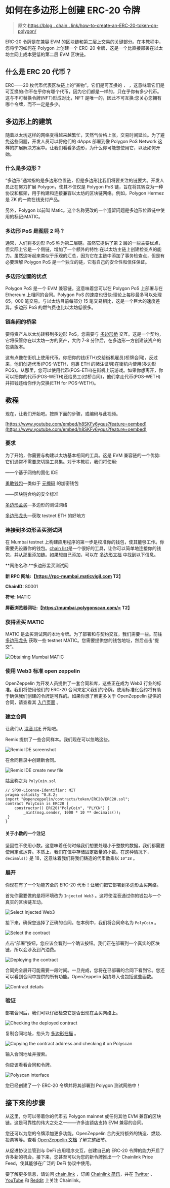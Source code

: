 # 如何在多边形上创建 ERC-20 令牌

> 原文:[https://blog . chain . link/how-to-create-an-ERC-20-token-on-polygon/](https://blog.chain.link/how-to-create-an-erc-20-token-on-polygon/)

ERC-20 令牌是在兼容 EVM 的区块链和第二层上交易的关键部分。在本教程中，您将学习如何在 Polygon 上创建一个 ERC-20 令牌，这是一个比直接部署在以太坊主网上成本更低的第二层 EVM 区块链。

## 什么是 ERC 20 代币？

ERC——20 枚代币代表区块链上的“某物”。它们是可互换的 *，* ，这意味着它们是可互换的:你不在乎你有哪个代币，因为它们都是一样的，只在乎你有多少代币。这与不可替换令牌(NFT)形成对比，NFT 是唯一的，因此不可互换:您关心您拥有哪个令牌，而不一定是多少。

## 多边形上的建筑

随着以太坊这样的网络变得越来越繁忙，天然气价格上涨，交易时间延长。为了避免这些问题，开发人员可以将他们的 dApps 部署到像 Polygon PoS Network 这样的扩展解决方案中。让我们看看多边形，为什么你可能想使用它，以及如何开始。

### 什么是多边形？

“多边形”通常指的是多边形位置链，但是多边形比我们将要关注的链要大。开发人员正在努力扩展 Polygon，使其不仅仅是 Polygon PoS 链，旨在将其转变为一种协议和框架，用于构建和连接兼容以太坊的区块链网络。例如，Polygon Hermez 是 ZK 的一款在线支付产品。

另外，Polygon 以前叫 Matic。这个名称更改的一个遗留问题是多边形位置链中使用的标记:MATIC。

### 多边形 PoS 是图层 2 吗？

通常，人们将多边形 PoS 称为第二层链。虽然它提供了第 2 层的一些主要优点，但实际上它是一个侧链，增加了一个额外的特性:在以太坊主链上创建检查点的能力。虽然这听起来类似于乐观的汇总，因为它在主链中添加了事务检查点，但是有必要理解 Polygon PoS 是一个独立的链，它有自己的安全性和信任保证。

### 多边形位置的优点

Polygon PoS 是一个 EVM 兼容链。这意味着您可以在 Polygon PoS 上部署与在 Ethereum 上相同的合同。Polygon PoS 的速度也很快:理论上每秒最多可以处理 65，000 笔交易。与以太坊目前每部分 15 笔交易相比，这是一个巨大的速度差异。多边形 PoS 的燃气费也比以太坊低很多。

### 链条间的桥梁

要将资产从以太坊转移到多边形 PoS，您需要与 [多边形桥](https://wallet.polygon.technology/bridge) 交互。这是一个契约，它将保管你在以太坊一方的资产，大约 7-8 分钟后，在多边形一方创建该资产的包装版本。

这有点像在街机上使用代币。你把你的钱(ETH)交给街机雇员(桥牌合同)，反过来，他们创造代币(POS-WETH，包裹 ETH 的赌注证明)在街机内使用(多边形 POS)。从那里，您可以使用代币(POS-ETH)在街机上玩游戏。如果你想离开，你可以把你的代币(POS-WETH)还给员工(过桥合同)，他们拿走代币(POS-WETH)并把钱还给你作为交换(ETH for POS-WETH)。

## 教程

现在，让我们开始吧。按照下面的步骤，或编码与此视频。

[https://www.youtube.com/embed/h8SKFy6yqus?feature=oembed](https://www.youtube.com/embed/h8SKFy6yqus?feature=oembed)

### 要求

为了开始，你需要与构建以太坊基本相同的工具。这是 EVM 兼容链的一个优势:它们通常不需要您切换工具集。对于本教程，我们将使用:

[](https://remix.ethereum.org)—一个基于网络的固化 IDE

[勇敢钱包](https://brave.com/wallet/)—类似于 [元掩码](https://metamask.io) 的加密钱包

[](https://openzeppelin.com)——区块链合约的安全标准

[多边形孟买](https://mumbai.polygonscan.com)—多边形的测试网络

[多边形龙头](https://faucet.polygon.technology/)—获取 testnet ETH 的好地方

### 连接到多边形孟买测试网

在 Mumbai testnet 上构建应用程序的第一步是校准你的钱包，使其能够工作。你需要先设置你的钱包[](https://www.youtube.com/watch?v=4ZgFijd02Jo)。[chain list](https://chainlist.org/)是一个很好的工具，让你可以简单地连接你的钱包，并从那里添加链。如果想自己添加，可以在 [多边形文档](https://docs.polygon.technology/docs/develop/alchemy/#step-3-create-an-wallet-address) 中找到以下信息。

**网络名称:**多边形孟买测试网

**新 RPC 网址:【https://rpc-mumbai.maticvigil.com T2】**

**ChainID:** 80001

**符号:** MATIC

**屏蔽浏览器网址:【https://mumbai.polygonscan.com/= T2】**

### 获得孟买 MATIC

MATIC 是孟买测试网的本地令牌。为了部署和与契约交互，我们需要一些。前往 [多边形龙头](https://faucet.polygon.technology/) 获取一些 testnet MATIC。您需要提供您的钱包地址，然后点击“提交”。

![Obtaining Mumbai MATIC](../Images/fde47d8c4b9355b6235455d9ba514e47.png)

### 使用 Web3 标准 open zeppelin

OpenZeppelin 为开发人员提供了一套合同和库，这些正在成为 Web3 行业的标准。我们将使用他们的 ERC-20 合同来定义我们的令牌。使用标准化合约将有助于确保我们创建的令牌是可靠的。如果你想了解更多关于 OpenZeppelin 提供的合同，请查看其 [入门页面](https://openzeppelin.com/contracts/) 。

### 建立合同

让我们从 [混音 IDE](https://remix.ethereum.org/) 开始吧。

Remix 提供了一些合同样本。我们现在可以忽略这些。

![Remix IDE screenshot](../Images/ff1b5f4781421e53770ad5f3954c65fd.png)

在合同目录中创建新合同。

![Remix IDE create new file](../Images/edcbc65e0ff17a5ddf4d6728d975f84a.png)

姑且称之为 `PolyCoin.sol`

```
// SPDX-License-Identifier: MIT
pragma solidity ^0.8.2;
import "@openzeppelin/contracts/token/ERC20/ERC20.sol";
contract PolyCoin is ERC20 {
    constructor() ERC20("PolyCoin", "PLYCN") {
        _mint(msg.sender, 1000 * 10 ** decimals());
 }
} 
```

#### 关于小数的一个注记

坚固性不使用小数。这意味着任何时候我们想要处理小于整数的数据，我们都需要使用定点运算。本质上，我们在值中存储固定数量的小数。在这种情况下， `decimals()` 是 18，这意味着我们将我们铸造的代币数乘以 `10^18` 。

### 展开

你现在有了一个功能齐全的 ERC-20 代币！让我们把它部署到多边形孟买网络。

首先你需要做的是将环境改为 `Injected Web3` 。这将使混音通过你的钱包与一个真实的区块链互动。

![Select Injected Web3](../Images/96736180e93a9bb2df74b1398cf1ba37.png)

接下来，确保您选择了正确的合同。在本例中，我们将合同命名为 `PolyCoin` 。

![Select the contract](../Images/134fdd071dd7c25339ce162ab5ef2820.png)

点击“部署”按钮，您应该会看到一个确认按钮。我们正在部署到一个真实的区块链，所以会涉及到汽油费。

![Deploying the contract](../Images/85ab03f1c233649e9a81976f04cf0ea8.png)

合同完全展开可能需要一段时间。一旦完成，您将在已部署的合同下看到它。您还可以看到合同中提供的所有功能。OpenZeppelin 契约导入也包括这些函数。

![Contract details](../Images/5565de98dcc8e7251ad5f99cd615ee55.png)

### 验证

部署合同后，我们可以仔细检查它是否出现在孟买网络上。

![Checking the deployed contract](../Images/ec6a0e965573173d371531197d8f4c54.png)

复制合同地址，抬头为 [多边形扫描](https://mumbai.polygonscan.com/) 。

![Copying the contract address and checking it on Polyscan](../Images/6ab7a5efc0aa7695c124c5241ed5f959.png)

输入合同地址并搜索。

你应该看看合同和令牌。

![Polyscan interface](../Images/e6f204aa8c14343d41ab2181d891340a.png)

您已经创建了一个 ERC-20 令牌并将其部署到 Polygon 测试网络中！

## 接下来的步骤

从这里，你可以带着你的代币去 Polygon mainnet 或任何其他 EVM 兼容的区块链。这是可靠性的伟大之处之一——许多连锁店支持 EVM 兼容的合同。

您还可以为您的令牌添加更多功能。OpenZeppelin 合约支持额外的铸造、燃烧、投票等等。查看 [OpenZeppelin 文档](https://docs.openzeppelin.com/contracts/4.x/erc20) 了解完整细节。

从促进协议监管到与 DeFi 应用程序交互，创建自己的 ERC-20 令牌的能力开启了许多新的机会。接下来，您甚至可以为您的新令牌推出一个 Chainlink Price Feed，使其能够在广泛的 DeFi 协议中使用。

要了解更多信息，请访问 [chain.link](https://chain.link/) ，订阅 [Chainlink 简讯](https://chn.lk/newsletter)，并在 [Twitter](https://twitter.com/chainlink) 、 [YouTube](https://www.youtube.com/channel/UCnjkrlqaWEBSnKZQ71gdyFA) 和 [Reddit](https://www.reddit.com/r/Chainlink/) 上关注 Chainlink。